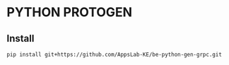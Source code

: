 # PYTHON PROTOGEN

## Install
```shell
pip install git+https://github.com/AppsLab-KE/be-python-gen-grpc.git
```